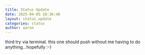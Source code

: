 ```yaml
---
title: Status Update
date: 2025-04-05 18:36:46 
layout: status_update
categories: status
author: aaron
---
```

third try via terminal. this one should push without me having to do anything...hopefully :-)
